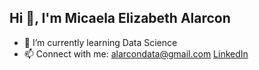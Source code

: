 ## Hi 👋, I'm Micaela Elizabeth Alarcon

- 🌱 I’m currently learning Data Science
- 📫 Connect with me:
  [alarcondata@gmail.com](https://mail.google.com/mail/u/1/#inbox)
  [LinkedIn](https://www.linkedin.com/in/micaela-alarc%C3%B3n-b446a6217/)
  
